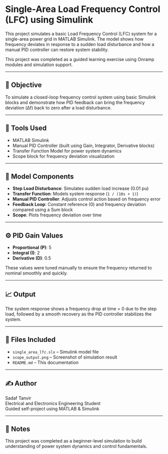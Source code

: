 # Single-Area Load Frequency Control (LFC) using Simulink

This project simulates a basic Load Frequency Control (LFC) system for a single-area power grid in MATLAB Simulink. The model shows how frequency deviates in response to a sudden load disturbance and how a manual PID controller can restore system stability.

This project was completed as a guided learning exercise using Onramp modules and simulation support.

---

## 🎯 Objective

To simulate a closed-loop frequency control system using basic Simulink blocks and demonstrate how PID feedback can bring the frequency deviation (Δf) back to zero after a load disturbance.

---

## 🧰 Tools Used

- MATLAB Simulink 
- Manual PID Controller (built using Gain, Integrator, Derivative blocks)
- Transfer Function Model for power system dynamics
- Scope block for frequency deviation visualization

---

## 🧱 Model Components

- **Step Load Disturbance**: Simulates sudden load increase (0.01 pu)
- **Transfer Function**: Models system response (`1 / (10s + 1)`)
- **Manual PID Controller**: Adjusts control action based on frequency error
- **Feedback Loop**: Constant reference (0) and frequency deviation compared using a Sum block
- **Scope**: Plots frequency deviation over time

---

## ⚙️ PID Gain Values

- **Proportional (P)**: 5  
- **Integral (I)**: 2  
- **Derivative (D)**: 0.5

These values were tuned manually to ensure the frequency returned to nominal smoothly and quickly.

---

## 📈 Output

The system response shows a frequency drop at time = 0 due to the step load, followed by a smooth recovery as the PID controller stabilizes the system.



---

## 📁 Files Included

- `single_area_lfc.slx` – Simulink model file  
- `scope_output.png` – Screenshot of simulation result  
- `README.md` – This documentation

---

## ✍️ Author

Sadaf Tanvir  
Electrical and Electronics Engineering Student  
Guided self-project using MATLAB & Simulink

---

## 📜 Notes

This project was completed as a beginner-level simulation to build understanding of power system dynamics and control fundamentals.
